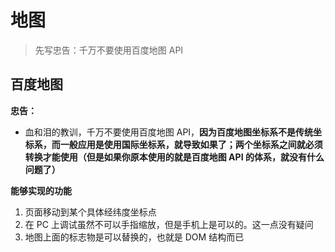 # 地图
> 先写忠告：千万不要使用百度地图 API

## 百度地图

**忠告：**

* 血和泪的教训，千万不要使用百度地图 API，**因为百度地图坐标系不是传统坐标系，而一般应用是使用国际坐标系，就导致如果了；两个坐标系之间就必须转换才能使用（但是如果你原本使用的就是百度地图 API 的体系，就没有什么问题了）**

**能够实现的功能**

1. 页面移动到某个具体经纬度坐标点
2. 在 PC 上调试虽然不可以手指缩放，但是手机上是可以的。这一点没有疑问
3. 地图上面的标志物是可以替换的，也就是 DOM 结构而已